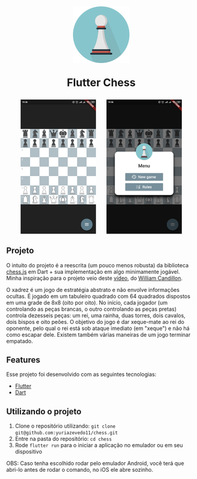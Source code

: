 <h1 align="center">
  <img alt="chess" src="assets/icons/icon.png" width="150px" />
  <p>
    Flutter Chess
  </p>
</h1>

<div align="center">
  <img src=".github/screenshot-playing.png" alt="demo-playing" width="200" style="margin-right: 24px">
  <img src=".github/screenshot-menu.png" alt="demo-menu" width="200">
</div>

## Projeto

O intuito do projeto é a reescrita (um pouco menos robusta) da biblioteca [chess.js](https://github.com/jhlywa/chess.js) em Dart + sua implementação em algo minimamente jogável. Minha inspiração para o projeto veio deste [vídeo](https://www.youtube.com/watch?v=JulJJxbP_T0&ab_channel=WilliamCandillon), do [William Candillon](https://github.com/wcandillon).

O xadrez é um jogo de estratégia abstrato e não envolve informações ocultas. É jogado em um tabuleiro quadrado com 64 quadrados dispostos em uma grade de 8x8 (oito por oito). No início, cada jogador (um controlando as peças brancas, o outro controlando as peças pretas) controla dezesseis peças: um rei, uma rainha, duas torres, dois cavalos, dois bispos e oito peões. O objetivo do jogo é dar xeque-mate ao rei do oponente, pelo qual o rei está sob ataque imediato (em "xeque") e não há como escapar dele. Existem também várias maneiras de um jogo terminar empatado.

## Features

Esse projeto foi desenvolvido com as seguintes tecnologias:

- [Flutter](https://flutter.dev/)
- [Dart](https://dart.dev/)

## Utilizando o projeto

1. Clone o repositório utilizando: `git clone git@github.com:yuriazevedo11/chess.git`
2. Entre na pasta do repositório: `cd chess`
3. Rode `flutter run` para o iniciar a aplicação no emulador ou em seu dispositivo

OBS: Caso tenha escolhido rodar pelo emulador Android, você terá que abri-lo antes de rodar o comando, no iOS ele abre sozinho.
